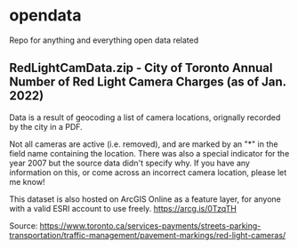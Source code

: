 # opendata
Repo for anything and everything open data related



## RedLightCamData.zip  - City of Toronto Annual Number of Red Light Camera Charges (as of Jan. 2022) 

Data is a result of geocoding a list of camera locations, orignally recorded by the city in a PDF.

Not all cameras are active (i.e. removed), and are marked by an "*" in the field name containing the location. There was also a special indicator for the year 2007 but the source data didn't specify why. If you have any information on this, or come across an incorrect camera location, please let me know!

This dataset is also hosted on ArcGIS Online as a feature layer, for anyone with a valid ESRI account to use freely. https://arcg.is/0TzqTH 

Source: https://www.toronto.ca/services-payments/streets-parking-transportation/traffic-management/pavement-markings/red-light-cameras/
